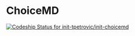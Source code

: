# ChoiceMD

[ ![Codeship Status for init-tpetrovic/init-choicemd](https://app.codeship.com/projects/0361ec90-bcdd-0136-b9cd-4a53bd4c8e4c/status?branch=master)](https://app.codeship.com/projects/312797)
